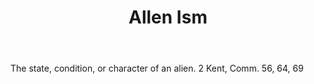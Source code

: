 ---
title: Allen Ism
letter: A
permalink: "/definitions/allen-ism.html"
body: The state, condition, or character of an alien. 2 Kent, Comm. 56, 64, 69
published_at: '2018-07-07'
layout: post
---